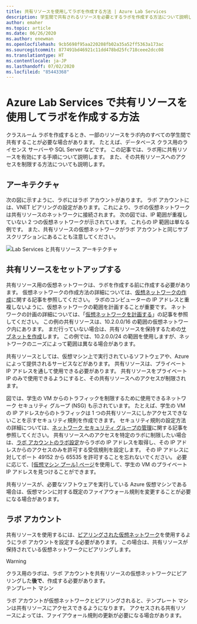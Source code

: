 ```yaml
---
title: 共有リソースを使用してラボを作成する方法 | Azure Lab Services
description: 学生間で共有されるリソースを必要とするラボを作成する方法について説明します。
author: emaher
ms.topic: article
ms.date: 06/26/2020
ms.author: enewman
ms.openlocfilehash: 9cb5698f95aa220208fb02a35a52ff5363a173ac
ms.sourcegitcommit: 877491bd46921c11dd478bd25fc718ceee2dcc08
ms.translationtype: HT
ms.contentlocale: ja-JP
ms.lasthandoff: 07/02/2020
ms.locfileid: "85443368"
---
```

# <a name="how-to-create-a-lab-with-a-shared-resource-in-azure-lab-services"></a>Azure Lab Services で共有リソースを使用してラボを作成する方法

クラスルーム ラボを作成するとき、一部のリソースをラボ内のすべての学生間で共有することが必要な場合があります。  たとえば、データベース クラス用のライセンス サーバーや SQL Server などです。  この記事では、ラボ用に共有リソースを有効にする手順について説明します。  また、その共有リソースへのアクセスを制限する方法についても説明します。

## <a name="architecture"></a>アーキテクチャ

次の図に示すように、ラボにはラボ アカウントがあります。  ラボ アカウントには、VNET ピアリングの設定があります。これにより、ラボの仮想ネットワークは共有リソースのネットワークに接続されます。  次の図では、IP 範囲が重複していない 2 つの仮想ネットワークが示されています。  これらの IP 範囲は単なる例です。  また、共有リソースの仮想ネットワークがラボ アカウントと同じサブスクリプションにあることも注意してください。

![Lab Services と共有リソース アーキテクチャ](./media/how-to-create-a-lab-with-shared-resource/shared-resource-architecture.png)

## <a name="setup-shared-resource"></a>共有リソースをセットアップする

共有リソース用の仮想ネットワークは、ラボを作成する前に作成する必要があります。  仮想ネットワークの作成方法の詳細については、[仮想ネットワークの作成](../virtual-network/quick-create-portal.md)に関する記事を参照してください。  ラボのコンピューターの IP アドレスと重複しないように、仮想ネットワークの範囲を計画することが重要です。  ネットワークの計画の詳細については、「[仮想ネットワークを計画する](../virtual-network/virtual-network-vnet-plan-design-arm.md)」の記事を参照してください。 この例の共有リソースは、10.2.0.0/16 の範囲の仮想ネットワーク内にあります。  まだ行っていない場合は、共有リソースを保持するための[サブネットを作成](../virtual-network/virtual-network-manage-subnet.md#add-a-subnet)します。  この例では、10.2.0.0/24 の範囲を使用しますが、ネットワークのニーズによって範囲は異なる場合があります。

共有リソースとしては、仮想マシン上で実行されているソフトウェアや、Azure によって提供されるサービスなどがあります。 共有リソースは、プライベート IP アドレスを通して使用できる必要があります。  共有リソースをプライベート IP のみで使用できるようにすると、その共有リソースへのアクセスが制限されます。

図では、学生の VM からのトラフィックを制限するために使用できるネットワーク セキュリティ グループ (NSG) も示されています。  たとえば、学生の VM の IP アドレスからのトラフィックは 1 つの共有リソースにしかアクセスできないことを示すセキュリティ規則を作成できます。  セキュリティ規則の設定方法の詳細については、[ネットワーク セキュリティ グループの管理](../virtual-network/manage-network-security-group.md#work-with-security-rules)に関する記事を参照してください。 共有リソースへのアクセスを特定のラボに制限したい場合は、[ラボ アカウントのラボ設定](manage-labs.md#view-labs-in-a-lab-account)からラボの IP アドレスを取得し、その IP アドレスからのアクセスのみを許可する受信規則を設定します。  その IP アドレスに対してポート 49152 から 65535 を許可することを忘れないでください。  必要に応じて、[[仮想マシン プール] ページ](how-to-set-virtual-machine-passwords.md)を使用して、学生の VM のプライベート IP アドレスを見つけることができます。

共有リソースが、必要なソフトウェアを実行している Azure 仮想マシンである場合は、仮想マシンに対する既定のファイアウォール規則を変更することが必要になる場合があります。

## <a name="lab-account"></a>ラボ アカウント

共有リソースを使用するには、[ピアリングされた仮想ネットワーク](how-to-connect-peer-virtual-network.md)を使用するようにラボ アカウントを設定する必要があります。  この場合は、共有リソースが保持されている仮想ネットワークにピアリングします。

>[!WARNING]
>クラス用のラボは、ラボ アカウントを共有リソースの仮想ネットワークにピアリングした**後で**、作成する必要があります。  
テンプレート マシン

ラボ アカウントが仮想ネットワークとピアリングされると、テンプレート マシンは共有リソースにアクセスできるようになります。  アクセスされる共有リソースによっては、ファイアウォール規則の更新が必要になる場合があります。

